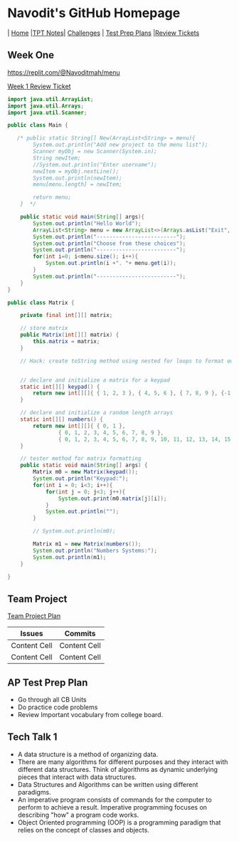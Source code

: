 # Navodit's GitHub Homepage

| [Home](..) |[TPT Notes](not)| [Challenges](cha) | [Test Prep Plans](pln) |[Review Tickets](rev)

## Week One

https://replit.com/@Navoditmah/menu

[Week 1 Review Ticket](https://github.com/Navodit1603/Navodit1603.github.io/issues/1)
```java
import java.util.ArrayList;
import java.util.Arrays;
import java.util.Scanner;

public class Main {

   /* public static String[] New(ArrayList<String> = menu){
        System.out.println("Add new project to the menu list");
        Scanner myObj = new Scanner(System.in);
        String newItem;
        //System.out.println("Enter username");
        newItem = myObj.nextLine();
        System.out.println(newItem);
        menu[menu.length] = newItem;

        return menu;
    }  */

    public static void main(String[] args){
        System.out.println("Hello World");
        ArrayList<String> menu = new ArrayList<>(Arrays.asList("Exit", "Matrix"));
        System.out.println("-------------------------");
        System.out.println("Choose from these choices");
        System.out.println("-------------------------");
        for(int i=0; i<menu.size(); i++){
            System.out.println(i +". "+ menu.get(i));
        }
        System.out.println("-------------------------");
    }
}

```
``` java
public class Matrix {

    private final int[][] matrix;

    // store matrix
    public Matrix(int[][] matrix) {
        this.matrix = matrix;
    }

    // Hack: create toString method using nested for loops to format output of a matrix


    // declare and initialize a matrix for a keypad
    static int[][] keypad() {
        return new int[][]{ { 1, 2, 3 }, { 4, 5, 6 }, { 7, 8, 9 }, {-1, 0, -1} };
    }

    // declare and initialize a random length arrays
    static int[][] numbers() {
        return new int[][]{ { 0, 1 },
                { 0, 1, 2, 3, 4, 5, 6, 7, 8, 9 },
                { 0, 1, 2, 3, 4, 5, 6, 7, 8, 9, 10, 11, 12, 13, 14, 15 } };
    }

    // tester method for matrix formatting
    public static void main(String[] args) {
        Matrix m0 = new Matrix(keypad());
        System.out.println("Keypad:");
        for(int i = 0; i<3; i++){
            for(int j = 0; j<3; j++){
                System.out.print(m0.matrix[j][i]);
            }
            System.out.println("");
        }

        // System.out.println(m0);

        Matrix m1 = new Matrix(numbers());
        System.out.println("Numbers Systems:");
        System.out.println(m1);
    }

}

```


## Team Project 

[Team Project Plan](https://github.com/Archkitten/m221-nitro-code/wiki/Teams,-Plans,-Jobs#nitro-coder)

| Issues  |  Commits |
| ------------- | ------------- |
| Content Cell  | Content Cell  |
| Content Cell  | Content Cell  |

## AP Test Prep Plan
* Go through all CB Units
* Do practice code problems
* Review Important vocabulary from college board.

## Tech Talk 1
* A data structure is a method of organizing data.
* There are many algorithms for different purposes and they interact with different data structures. Think of algorithms as dynamic underlying pieces that interact with data structures.
* Data Structures and Algorithms can be written using different paradigms.
* An imperative program consists of commands for the computer to perform to achieve a result. Imperative programming focuses on describing "how" a program code works.
* Object Oriented programming (OOP) is a programming paradigm that relies on the concept of classes and objects.
